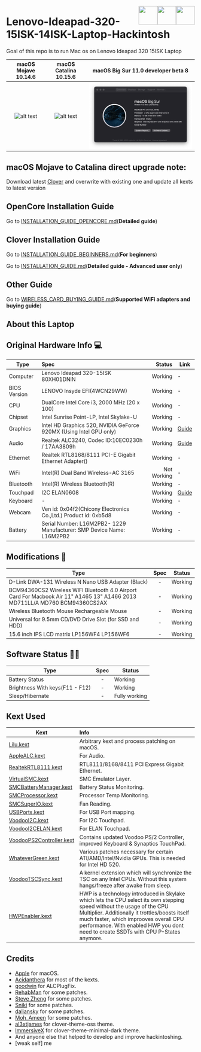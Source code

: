  
 [<img align="right" src="https://cdn.jsdelivr.net/npm/simple-icons@latest/icons/instagram.svg" width="50" height="50" />](http://www.instagram.com/gajjartejas)
 [<img align="right" src="https://cdn.jsdelivr.net/npm/simple-icons@latest/icons/twitter.svg" width="50" height="50" />](http://www.twitter.com/gajjartejas)
 [<img align="right" src="https://cdn.jsdelivr.net/npm/simple-icons@latest/icons/reddit.svg" width="50" height="50" />](http://www.reddit.com/u/gajjartejas)

# Lenovo-Ideapad-320-15ISK-14ISK-Laptop-Hackintosh
Goal of this repo is to run Mac os on Lenovo Ideapad 320 15ISK Laptop

macOS Mojave 10.14.6            |  macOS Catalina 10.15.6 |  macOS Big Sur 11.0 developer beta 8	
:-------------------------:|:-------------------------:|:-------------------------:
![alt text](10.14.x/10.14.6/Screenshot.png)  |  ![alt text](10.15.x/10.15.6/screenshot.png)  |  ![alt text](11.0.x/10.15.dev.beta8/screenshot.png)

## macOS Mojave to Catalina direct upgrade note:
 Download latest [Clover](10.15.x/10.15.4/CLOVER.zip) and overwrite with existing one and update all kexts to latest version

## OpenCore Installation Guide

Go to [INSTALLATION_GUIDE_OPENCORE.md](INSTALLATION_GUIDE_OPENCORE.md)(**Detailed guide**)


## Clover Installation Guide

Go to [INSTALLATION_GUIDE_BEGINNERS.md](INSTALLATION_GUIDE_BEGINNERS.md)(**For beginners**)

Go to [INSTALLATION_GUIDE.md](INSTALLATION_GUIDE.md)(**Detailed guide - Advanced user only**)

## Other Guide

Go to [WIRELESS_CARD_BUYING_GUIDE.md](WIRELESS_CARD_BUYING_GUIDE.md)(**Supported WiFi adapters and buying guide**)

## About this Laptop

## Original Hardware Info 💻

Type | Spec | Status | Link
---------|:---------|----------:|----------
Computer		| Lenovo Ideapad 320-15ISK 80XH01DNIN   | Working | -
BIOS Version	| LENOVO Insyde EFI(4WCN29WW) | Working | -
CPU				| DualCore Intel Core i3, 2000 MHz (20 x 100) | Working | -
Chipset			| Intel Sunrise Point-LP, Intel Skylake-U | Working | -
Graphics		| Intel HD Graphics 520, NVIDIA GeForce 920MX (Using Intel GPU only) | Working | [Guide](https://www.tonymacx86.com/threads/guide-intel-framebuffer-patching-using-whatevergreen.256490/)
Audio			| Realtek ALC3240, Codec ID:10EC0230h / 17AA3809h | Working | [Guide](https://github.com/acidanthera/AppleALC/wiki/Installation-and-usage)
Ethernet		| Realtek RTL8168/8111 PCI-E Gigabit Ethernet Adapter() | Working | -
WiFi			| Intel(R) Dual Band Wireless-AC 3165 | Not Working | -
Bluetooth		| Intel(R) Wireless Bluetooth(R) | Working | -
Touchpad		| I2C ELAN0608 | Working | [Guide](Touchpad-Guide.md)
Keyboard		| - | Working | -
Webcam		    | Ven id: 0x04f2(Chicony Electronics Co.,Ltd.) Product id: 0xb5d8| Working | -
Battery		    | Serial Number: L16M2PB2- 1229 Manufacturer: SMP Device Name:	L16M2PB2 | Working | -

## Modifications 🔨

Type | Spec | Status
--------- |:---------: |----------
D-Link DWA-131 Wireless N Nano USB Adapter (Black) | - | Working
BCM94360CS2 Wireless WIFI Bluetooth 4.0 Airport Card For Macbook Air 11" A1465 13" A1466 2013 MD711LL/A MD760 BCM94360CS2AX | - | Working
Wireless Bluetooth Mouse Rechargeable Mouse | - | Working
Universal for 9.5mm CD/DVD Drive Slot (for SSD and HDD) | - | Working
15.6 inch IPS LCD matrix LP156WF4 LP156WF6 | - | Working

## Software Status 👨‍💻

Type | Spec | Status
---------|:---------:|----------
Battery Status | - | Working
Brightness With keys(F11 - F12) | - | Working
Sleep/Hibernate | - | Fully working

## Kext Used

Kext | Info 
---------|:---------
[Lilu.kext](https://github.com/acidanthera/Lilu) | Arbitrary kext and process patching on macOS.
[AppleALC.kext](https://github.com/acidanthera/AppleALC) | For Audio.
[RealtekRTL8111.kext](https://github.com/Mieze/RTL8111_driver_for_OS_X) | RTL8111/8168/8411 PCI Express Gigabit Ethernet.
[VirtualSMC.kext](https://github.com/acidanthera/VirtualSMC) | SMC Emulator Layer.
[SMCBatteryManager.kext](https://github.com/acidanthera/VirtualSMC) | Battery Status Monitoring.
[SMCProcessor.kext](https://github.com/acidanthera/VirtualSMC) | Processor Temp Monitoring.
[SMCSuperIO.kext](https://github.com/acidanthera/VirtualSMC) | Fan Reading.
[USBPorts.kext](https://www.tonymacx86.com/threads/the-new-beginners-guide-to-usb-port-configuration.286553/) | For USB Port mapping.
[VoodooI2C.kext](https://github.com/VoodooI2C/VoodooI2C) | For I2C Touchpad.
[VoodooI2CELAN.kext](https://github.com/VoodooI2C/VoodooI2C) | For ELAN Touchpad.
[VoodooPS2Controller.kext](https://github.com/RehabMan/OS-X-Voodoo-PS2-Controller) | Contains updated Voodoo PS/2 Controller, improved Keyboard & Synaptics TouchPad.
[WhateverGreen.kext](https://github.com/acidanthera/WhateverGreen) | Various patches necessary for certain ATI/AMD/Intel/Nvidia GPUs. This is needed for Intel HD 520.
[VoodooTSCSync.kext](https://github.com/RehabMan/VoodooTSCSync) | A kernel extension which will synchronize the TSC on any Intel CPUs. Without this system hangs/freeze after awake from sleep.
[HWPEnabler.kext](https://github.com/goodwin/HWPEnable) | HWP is a technology introduced in Skylake which lets the CPU select its own stepping speed without the usage of the CPU Multiplier.﻿ Additionally it trottles/boosts itself much faster, which improoves overall CPU performance. With enabled HWP you dont need to create SSDTs with CPU P-States anymore.

## Credits
 - [Apple](https://www.apple.com) for macOS.
 - [Acidanthera](https://github.com/acidanthera) for most of the kexts.
 - [goodwin](https://github.com/goodwin) for ALCPlugFix.
 - [RehabMan](https://github.com/RehabMan) for some patches.
 - [Steve Zheng](https://github.com/stevezhengshiqi) for some patches.
 - [Sniki](https://github.com/Sniki) for some patches.
 - [daliansky](https://github.com/daliansky) for some patches.
 - [Moh_Ameen](https://github.com/ameenjuz) for some patches.
 - [al3xtjames](https://github.com/al3xtjames) for clover-theme-oss theme.
 - [ImmersiveX](https://github.com/ImmersiveX) for clover-theme-minimal-dark theme.
 - And anyone else that helped to develop and improve hackintoshing.
 - [weak self] me

